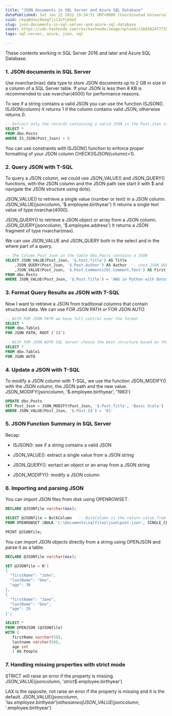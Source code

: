 ```yaml
---
title: "JSON documents in SQL Server and Azure SQL Database"
datePublished: Sat Jan 22 2022 19:34:51 GMT+0000 (Coordinated Universal Time)
cuid: ckyq8dzwj0eeg7js13xfcb5e2
slug: json-documents-in-sql-server-and-azure-sql-database
cover: https://cdn.hashnode.com/res/hashnode/image/upload/v1683824777356/b307d2cf-8335-4fb9-99e9-8741d69e4bc6.png
tags: sql-server, azure, json, sql

---
```


These contents working in SQL Server 2016 and later and Azure SQL Database.

### 1\. JSON documents in SQL Server

Use nvarchar(max) data type to store JSON documents up to 2 GB in size in a column of a SQL Server table. If your JSON is less then 8 KB is recommended to use nvarchar(4000) for performance reasons.

To see if a string contains a valid JSON you can use the function ISJSON(). ISJSON(column) It returns 1 if the column contains valid JSON, otherwise returns 0.

```sql
-- Extract only the records containing a valid JSON in the Post_Json column
SELECT *
FROM dbo.Posts
WHERE IS_JSON(Post_Json) > 0
```

You can use constraints with ISJSON() function to enforce proper formatting of your JSON column CHECK(ISJSON(column)=1).

### 2\. Query JSON with T-SQL

To query a JSON column, we could use JSON\_VALUE() and JSON\_QUERY() functions, with the JSON column and the JSON path (we start it with $ and navigate the JSON structure using dots).

JSON\_VALUE() to retrieve a single value (number or text) in a JSON column. JSON\_VALUE(jsoncolumn, '$.employee.birthyear') It returns a single text value of type nvarchar(4000).

JSON\_QUERY() to retrieve a JSON object or array from a JSON column. JSON\_QUERY(jsoncolumn, '$.employee.address') It returns a JSON fragment of type nvarchar(max).

We can use JSON\_VALUE and JSON\_QUERY both in the select and in the where part of a query.

```sql
-- The Column Post_Json in the table dbo.Posts contains a JSON
SELECT JSON_VALUE(Post_Json, '$.Post.Title') AS Title
	,JSON_QUERY(Post_Json, '$.Post.Author') AS Author  -- used JSON_QUERY because the result is a JSON object not only a value
	,JSON_VALUE(Post_Json, '$.Post.Comments[0].Comment.Text') AS First_Comment  -- first comment in the path
FROM dbo.Posts
WHERE JSON_VALUE(Post_Json, '$.Post.Title') = 'AWS in Python with Boto3'
```

### 3\. Format Query Results as JSON with T-SQL

Now I want to retrieve a JSON from traditional columns that contain structured data. We can use FOR JSON PATH or FOR JSON AUTO

```sql
-- With FOR JSON PATH we have full control over the format
SELECT *
FROM dbo.Table1
FOR JSON PATH, ROOT ('Id')

-- With FOR JSON AUTO SQL Server choose the best structure based on the select
SELECT *
FROM dbo.Table1
FOR JSON AUTO
```

### 4\. Update a JSON with T-SQL

To modify a JSON column with T-SQL, we use the function JSON\_MODIFY() with the JSON column, the JSON path and the new value. JSON\_MODIFY(jsoncolumn, '$.employee.birthyear', '1983')

```sql
UPDATE dbo.Posts
SET Post_Json = JSON_MODIFY(Post_Json, '$.Post.Title', 'Basic Scala')
WHERE JSON_VALUE(Post_Json, '$.Post.Id') = '61'
```

### 5\. JSON Function Summary in SQL Server

Recap:

* ISJSON(): see if a string contains a valid JSON
    
* JSON\_VALUE(): extract a single value from a JSON string
    
* JSON\_QUERY(): exrtact an object or an array from a JSON string
    
* JSON\_MODIFY(): modify a JSON column
    

### 6\. Importing and parsing JSON

You can import JSON files from disk using OPENROWSET.

```sql
DECLARE @JSONfile varchar(max);

SELECT @JSONfile = BulkColumn   -- BulkColumn is the return value from OPENROWSET
FROM OPENROWSET (BULK 'C:\Documents\sqlfiles\json\post.json', SINGLE_CLOB) AS j;  -- SINGLE_CLOB tells OPENROWSET to interpret the document as a single varchar(max) column

PRINT @JSONfile;
```

You can import JSON objects directly from a string using OPENJSON and parse it as a table.

```sql
DECLARE @JSONfile varchar(max);

SET @JSONfile = N'[
{
  "firstName": "John",
  "lastName": "Doe",
  "age": 38
},
{
  "firstName": "Jane",
  "lastName": "Doe",
  "age": 25
}';

SELECT *
FROM OPENJSON (@JSONfile) 
WITH (
   firstName varchar(50),
   lastname varchar(50),
   age int
   ) AS People
```

### 7\. Handling missing properties with strict mode

STRICT will raise an error if the property is missing. JSON\_VALUE(jsoncolumn, 'strict$.employee.birthyear')

LAX is the opposite, not raise an error if the property is missing and it is the default. JSON\_VALUE(jsoncolumn, 'lax$.employee.birthyear') is the same of JSON\_VALUE(jsoncolumn, '$.employee.birthyear')